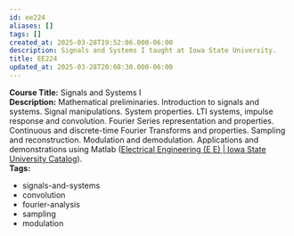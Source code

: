 ```yaml
---
id: ee224
aliases: []
tags: []
created_at: 2025-03-28T19:52:06.000-06:00
description: Signals and Systems I taught at Iowa State University.
title: EE224
updated_at: 2025-03-28T20:08:30.000-06:00
---
```



**Course Title:** Signals and Systems I  
**Description:** Mathematical preliminaries. Introduction to signals and systems. Signal manipulations. System properties. LTI systems, impulse response and convolution. Fourier Series representation and properties. Continuous and discrete-time Fourier Transforms and properties. Sampling and reconstruction. Modulation and demodulation. Applications and demonstrations using Matlab ([Electrical Engineering (E E) | Iowa State University Catalog](https://catalog.iastate.edu/previouscatalogs/2022-2023/azcourses/e_e/#:~:text=Mathematical%20preliminaries,Applications%20and%20demonstrations%20using%20Matlab)).  
**Tags:**  
- signals-and-systems  
- convolution  
- fourier-analysis  
- sampling  
- modulation  

